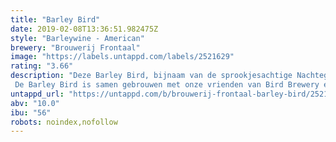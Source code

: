 ```yaml
---
title: "Barley Bird"
date: 2019-02-08T13:36:51.982475Z
style: "Barleywine - American"
brewery: "Brouwerij Frontaal"
image: "https://labels.untappd.com/labels/2521629"
rating: "3.66"
description: "Deze Barley Bird, bijnaam van de sprookjesachtige Nachtegaal, is een volle én doordrinkbare Barley Wine. De moutigheid en fruitige hoppen zijn prachtig in evenwicht en maken het tot een bier om de koude dagen heerlijk door te komen. De Barley Bird is samen gebrouwen met onze vrienden van Bird Brewery en is het tweede vogeltje uit het nest van de collab tour die zij dit jaar doen."
untappd_url: "https://untappd.com/b/brouwerij-frontaal-barley-bird/2521629"
abv: "10.0"
ibu: "56"
robots: noindex,nofollow
---
```

